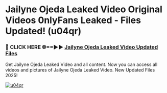 # Jailyne Ojeda Leaked Video Original Videos 0nlyFans Leaked - Files Updated! (u04qr)

<h3>🔴 CLICK HERE 🌐==►► <a href="https://tinyurl.com/2wckxsce" rel="nofollow">Jailyne Ojeda Leaked Video Updated Files</a></h3>

Get Jailyne Ojeda Leaked Video and all content. Now you can access all videos and pictures of Jailyne Ojeda Leaked Video. New Updated Files 2025!

[![u04qr](https://i.imgur.com/AFduVYN.gif)](https://tinyurl.com/2wckxsce)
